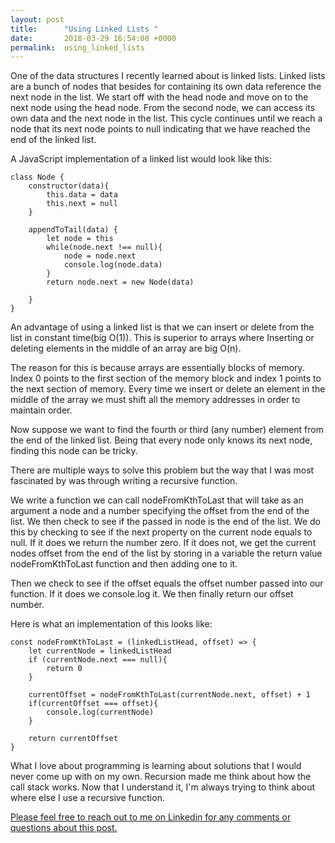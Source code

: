 ```yaml
---
layout: post
title:      "Using Linked Lists "
date:       2018-03-29 16:54:08 +0000
permalink:  using_linked_lists
---
```



One of the data structures I recently learned about is linked lists. Linked lists are a bunch of nodes that besides for containing its own data reference the next node in the list. We start off with the head node and move on to the next node using the head node. From the second node, we can access its own data and the next node in the list. This cycle continues until we reach a node that its next node points to null indicating that we have reached the end of the linked list. 

A JavaScript implementation of a linked list would look like this: 

```
class Node {
	constructor(data){
		this.data = data
		this.next = null
	}
	
	appendToTail(data) {
		let node = this
		while(node.next !== null){
			node = node.next
			console.log(node.data)
		}
		return node.next = new Node(data)
		
	}
}
```
An advantage of using a linked list is that we can insert or delete from the list in constant time(big O(1)). This is superior to arrays where Inserting or deleting elements in the middle of an array are big O(n). 

The reason for this is because arrays are essentially blocks of memory. Index 0 points to the first section of the memory block and index 1 points to the next section of memory. Every time we insert or delete an element in the middle of the array we must shift all the memory addresses in order to maintain order.

Now suppose we want to find the fourth or third (any number) element from the end of the linked list. Being that every node only knows its next node, finding this node can be tricky. 

There are multiple ways to solve this problem but the way that I was most fascinated by was through writing a recursive function. 

We write a function we can call nodeFromKthToLast that will take as an argument a node and a number specifying the offset from the end of the list. We then check to see if the passed in node is the end of the list. We do this by checking to see if the next property on the current node equals to null. If it does we return the number zero. If it does not, we get the current nodes offset from the end of the list by storing in a variable the return value nodeFromKthToLast function and then adding one to it. 

Then we check to see if the offset equals the offset number passed into our function. If it does we console.log it. We then finally return our offset number. 

Here is what an implementation of this looks like:

```
const nodeFromKthToLast = (linkedListHead, offset) => {
	let currentNode = linkedListHead
	if (currentNode.next === null){
		return 0
	}
	
	currentOffset = nodeFromKthToLast(currentNode.next, offset) + 1
	if(currentOffset === offset){
		console.log(currentNode)
	}
	
	return currentOffset
}
```


What I love about programming is learning about solutions that I would never come up with on my own. Recursion made me think about how the call stack works. Now that I understand it, I'm always trying to think about where else I use a recursive function. 


[Please feel free to reach out to me on Linkedin for any comments or questions about this post.
](https://www.linkedin.com/in/sholom-steinmetz/)

